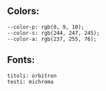 ## Colors: 
    --color-p: rgb(8, 9, 10);
    --color-s: rgb(244, 247, 245);
    --color-a: rgb(237, 255, 76);

## Fonts:
    titoli: orbitron
    testi: michroma

